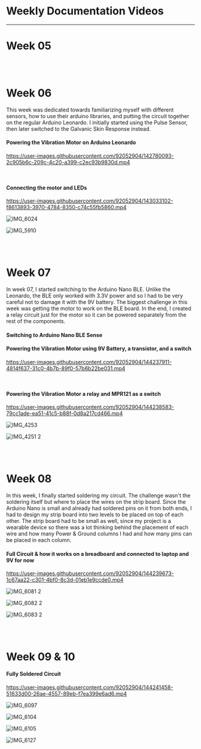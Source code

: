 <h1>Weekly Documentation Videos</h1>
<hr>

<h1>Week 05</h1>



<br><br>

<h1>Week 06</h1>

This week was dedicated towards familiarizing myself with different sensors, how to use their arduino libraries, and putting the circuit together on the regular Arduino Leonardo.  I initially started using the Pulse Sensor, then later switched to the Galvanic Skin Response instead. 

<h4>Powering the Vibration Motor on Arduino Leonardo</h4>

https://user-images.githubusercontent.com/92052904/142780093-2c905b6c-209c-4c20-a399-c2ec93b9830d.mp4

<br>
<h4>Connecting the motor and LEDs</h4>

https://user-images.githubusercontent.com/92052904/143033102-f8613893-3970-4784-8350-c74c55fb5860.mp4

![IMG_6024](https://user-images.githubusercontent.com/92052904/144283436-3acf0a6e-caed-41e2-ae29-5bae09181f06.jpg)

![IMG_5910](https://user-images.githubusercontent.com/92052904/144283538-12d37cdc-ff54-46d2-9152-83c43e6ab890.jpg)

<br><br>

<h1>Week 07</h1>

In week 07, I started switching to the Arduino Nano BLE. Unlike the Leonardo, the BLE only worked with 3.3V power and so I had to be very careful not to damage it with the 9V battery. The biggest challenge in this week was getting the motor to work on the BLE board. In the end, I created a relay circuit just for the motor so it can be powered separately from the rest of the components.


<h4>Switching to Arduino Nano BLE Sense</h4>
<h4>Powering the Vibration Motor using 9V Battery, a transistor, and a switch</h4>

https://user-images.githubusercontent.com/92052904/144237911-4814f637-31c0-4b7b-89f0-57b6b22be031.mp4

<br>
<h4>Powering the Vibration Motor a relay and MPR121 as a switch</h4>

https://user-images.githubusercontent.com/92052904/144238583-79cc1ade-ea51-41c5-b88f-0d8a217cd466.mp4

![IMG_4253](https://user-images.githubusercontent.com/92052904/144283655-1719282b-37cb-4cda-a591-8137f7c7a0f7.jpg)

![IMG_4251 2](https://user-images.githubusercontent.com/92052904/144283705-f734de38-4f0e-49f6-8caa-fcf4b07e4d9b.jpg)

<br><br>

<h1>Week 08</h1>

In this week, I finally started soldering my circuit. The challenge wasn't the soldering itself but where to place the wires on the strip board. Since the Arduino Nano is small and already had soldered pins on it from both ends, I had to design my strip board into two levels to be placed on top of each other. The strip board had to be small as well, since my project is a wearable device so there was a lot thinking behind the placement of each wire and how many Power & Ground columns I had and how many pins can be placed in each column. 

<h4>Full Circuit & how it works on a breadboard and connected to laptop and 9V for now</h4>

https://user-images.githubusercontent.com/92052904/144239673-1c67aa22-c301-4bf0-8c3d-01eb1e9ccde0.mp4

![IMG_6081 2](https://user-images.githubusercontent.com/92052904/144283833-f115a557-7195-47df-8cc3-9fa9d0032e53.jpg)

![IMG_6082 2](https://user-images.githubusercontent.com/92052904/144283856-d6eb4828-72f6-48a1-bb33-8fce5a161db0.jpg)

![IMG_6083 2](https://user-images.githubusercontent.com/92052904/144283867-32f6d742-6bdd-4ad2-938d-dcee400a88f3.jpg)

<br><br>

<h1>Week 09 & 10</h1>

<h4>Fully Soldered Circuit</h4>

https://user-images.githubusercontent.com/92052904/144241458-51633d00-26ae-4557-89eb-f7ea399e6ad6.mp4

![IMG_6097](https://user-images.githubusercontent.com/92052904/144283965-85652f81-fe42-4b82-ad8a-d2364ed03911.jpg)

![IMG_6104](https://user-images.githubusercontent.com/92052904/144283980-6a84ae06-4ecf-4405-a12b-6106a30d1e09.jpg)

![IMG_6105](https://user-images.githubusercontent.com/92052904/144283996-66485bde-f636-49ce-bebd-1a62a4e07aa1.jpg)

![IMG_6127](https://user-images.githubusercontent.com/92052904/144284007-d507748b-3e88-43bd-a3bd-99ce9f98e42c.jpg)
